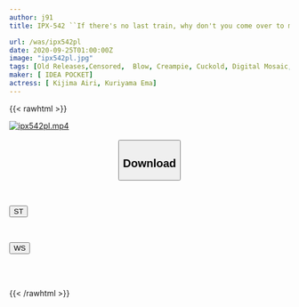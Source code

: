 ```yaml
---
author: j91
title: IPX-542 ``If there's no last train, why don't you come over to me?'' Even though my lover is waiting at home, I decided to miss the last train and stay at the house of my girlfriend's beautiful female boss... I was excited to see her wearing no panties or a bra, and I was so excited. I fucked all night long. . . Airi Kijima

url: /was/ipx542pl
date: 2020-09-25T01:00:00Z
image: "ipx542pl.jpg"
tags: [Old Releases,Censored,  Blow, Creampie, Cuckold, Digital Mosaic, Female Boss, Older sister, Solowork]
maker: [ IDEA POCKET]
actress: [ Kijima Airi, Kuriyama Ema]
---
```



{{< rawhtml >}}

<div class="video" data-videoid="8JMQMDYWOqfJVO">
    <a href="javascript:;">
        <img src="/was/ipx542pl/ipx542pl.jpg" width="WIDTH" height="HEIGHT" alt="ipx542pl.mp4" loading="lazy">
    </a>
</div>

<script type="text/javascript" src="https://j91.asia/asset/on-demand-st.js"></script>

<br>
  <link rel="stylesheet" href="https://j91.asia/asset/bs5.css">
  
  <center>
  <button class="btn btn-primary" type="button" data-bs-toggle="collapse" data-bs-target=".multi-collapse" aria-expanded="false" aria-controls="multiCollapseExample1 multiCollapseExample2"><h2>Download</h2></button></center>
</p>
<div class="row">
  <div class="col">
    <div class="collapse multi-collapse" id="multiCollapseExample1">
      <div class="card card-body">
	      	      <br>
<div class="buttons">  
<p><a href="https://streamtape.to/v/8JMQMDYWOqfJVO" target="_blank"><button class="btn-hover color-3"><i class="fa fa-download"></i> ST</button></a></p></div>
    </div>
  </div>
</div>
  <div class="col">
    <div class="collapse multi-collapse" id="multiCollapseExample2">
      <div class="card card-body">
	      <br>
<div class="buttons">
<p><a href="https://wolfstream.tv/yxkb5yyk63y7" target="_blank"><button class="btn-hover color-8"><i class="fa fa-download"></i> WS</button></a></p></div>
<br><br>
      </div>
    </div>
  </div>
</div>

{{< /rawhtml >}}